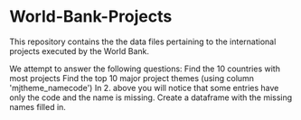 # World-Bank-Projects
This repository contains the the data files pertaining to the international projects executed by the World Bank.

We attempt to answer the following questions:
Find the 10 countries with most projects
Find the top 10 major project themes (using column 'mjtheme_namecode')
In 2. above you will notice that some entries have only the code and the name is missing. Create a dataframe with the missing names filled in.
